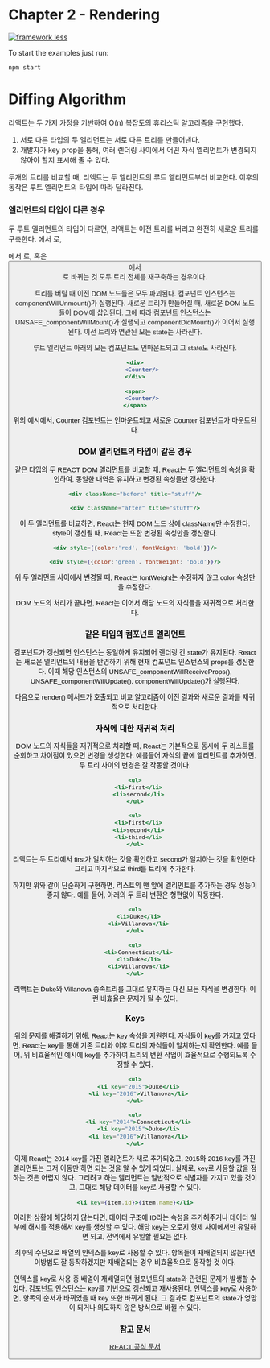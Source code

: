 # Chapter 2 - Rendering

[![framework less](https://file-blyuofkggj.now.sh)](https://github.com/frameworkless-movement/manifesto)

To start the examples just run:
    
    npm start

# Diffing Algorithm
리액트는 두 가지 가정을 기반하여 O(n) 복잡도의 휴리스틱 알고리즘을 구현했다.
1. 서로 다른 타입의 두 엘리먼트는 서로 다른 트리를 만들어낸다.
2. 개발자가 key prop을 통해, 여러 렌더링 사이에서 어떤 자식 엘리먼트가 변경되지 않아야 할지 표시해 줄 수 있다.

두개의 트리를 비교할 때, 리액트는 두 엘리먼트의 루트 엘리먼트부터 비교한다.
이후의 동작은 루트 엘리먼트의 타입에 따라 달라진다.

### 엘리먼트의 타입이 다른 경우
두 루트 엘리먼트의 타입이 다르면, 리액트는 이전 트리를 버리고 완전히 새로운 트리를 구축한다.
<a> 에서 <img>로, <Article>에서 <Comment>로, 혹은 <Button>에서 <div> 로 바뀌는 것 모두 트리 전체를 재구축하는 경우이다.

트리를 버릴 때 이전 DOM 노드들은 모두 파괴된다. 컴포넌트 인스턴스는 componentWillUnmount()가 실행된다. 새로운 트리가 만들어질 때, 새로운 DOM 노드들이 DOM에 삽입된다.
그에 따라 컴포넌트 인스턴스는 UNSAFE_componentWillMount()가 실행되고 componentDidMount()가 이어서 실행된다.
이전 트리와 연관된 모든 state는 사라진다.

루트 엘리먼트 아래의 모든 컴포넌트도 언마운트되고 그 state도 사라진다.
```jsx
<div>
    <Counter/>
</div>

<span>
    <Counter/>
</span>
```

위의 예시에서, Counter 컴포넌트는 언마운트되고 새로운 Counter 컴포넌트가 마운트된다.

### DOM 엘리먼트의 타입이 같은 경우
같은 타입의 두 REACT DOM 엘리먼트를 비교할 때, React는 두 엘리먼트의 속성을 확인하여, 동일한 내역은
유지하고 변경된 속성들만 갱신한다.
```jsx
<div className="before" title="stuff"/>

<div className="after" title="stuff"/>
```

이 두 엘리먼트를 비교하면, React는 현재 DOM 노드 상에 className만 수정한다.
style이 갱신될 때, React는 또한 변경된 속성만을 갱신한다.

```jsx
<div style={{color:'red', fontWeight: 'bold'}}/>

<div style={{color:'green', fontWeight: 'bold'}}/>
```

위 두 엘리먼트 사이에서 변경될 때, React는 fontWeight는 수정하지 않고 color 속성만을 수정한다.

DOM 노드의 처리가 끝나면, React는 이어서 해당 노드의 자식들을 재귀적으로 처리한다.

### 같은 타입의 컴포넌트 엘리먼트
컴포넌트가 갱신되면 인스턴스는 동일하게 유지되어 렌더링 간 state가 유지된다. React는
새로운 엘리먼트의 내용을 반영하기 위해 현재 컴포넌트 인스턴스의 props를 갱신한다.
이때 해당 인스턴스의 UNSAFE_componentWillReceiveProps(), UNSAFE_componentWillUpdate(), componentWillUpdate()가 실행된다.

다음으로 render() 메서드가 호출되고 비교 알고리즘이 이전 결과와 새로운 결과를 재귀적으로 처리한다.

### 자식에 대한 재귀적 처리
DOM 노드의 자식들을 재귀적으로 처리할 때, React는 기본적으로 동시에 두 리스트를 순회하고 차이점이 있으면 변경을 생성한다.
예를들어 자식의 끝에 엘리먼트를 추가하면, 두 트리 사이의 변경은 잘 작동할 것이다.
```jsx
<ul>
  <li>first</li>
  <li>second</li>
</ul>

<ul>
  <li>first</li>
  <li>second</li>
  <li>third</li>
</ul>
```
리액트는 두 트리에서 first가 일치하는 것을 확인하고 second가 일치하는 것을 확인한다.
그리고 마지막으로 third를 트리에 추가한다.

하지만 위와 같이 단순하게 구현하면, 리스트의 맨 앞에 엘리먼트를 추가하는 경우 성능이 좋지 않다.
예를 들어, 아래의 두 트리 변환은 형편없이 작동한다.

```jsx
<ul>
  <li>Duke</li>
  <li>Villanova</li>
</ul>

<ul>
  <li>Connecticut</li>
  <li>Duke</li>
  <li>Villanova</li>
</ul>
```
리액트는 Duke와 Villanova 종속트리를 그대로 유지하는 대신 모든 자식을 변경한다.
이런 비효율은 문제가 될 수 있다.

### Keys
위의 문제를 해결하기 위해, React는 key 속성을 지원한다.
자식들이 key를 가지고 있다면, React는 key를 통해 기존 트리와 이후 트리의 자식들이 일치하는지 확인한다.
예를 들어, 위 비효율적인 예시에 key를 추가하여 트리의 변환 작업이 효율적으로 수행되도록 수정할 수 있다.
```jsx
<ul>
  <li key="2015">Duke</li>
  <li key="2016">Villanova</li>
</ul>

<ul>
  <li key="2014">Connecticut</li>
  <li key="2015">Duke</li>
  <li key="2016">Villanova</li>
</ul>
```
이제 React는 2014 key를 가진 엘리먼트가 새로 추가되었고, 2015와 2016 key를 가진 엘리먼트는 그저 이동만 하면 되는 것을 알 수 있게 되었다.
실제로, key로 사용할 값을 정하는 것은 어렵지 않다. 그리려고 하는 엘리먼트는 일반적으로 식별자를 가지고 있을 것이고, 그대로 해당 데이터를 key로 사용할 수 있다.

```jsx
<li key={item.id}>{item.name}</li>
```

이러한 상황에 해당하지 않는다면, 데이터 구조에 ID라는 속성을 추가해주거나 데이터 일부에 해시를 적용해서 key를 생성할 수 있다.
해당 key는 오로지 형제 사이에서만 유일하면 되고, 전역에서 유일할 필요는 없다.

최후의 수단으로 배열의 인덱스를 key로 사용할 수 있다. 항목들이 재배열되지 않는다면 이방법도 잘 동작하겠지만 재배열되는 경우 비효율적으로 동작할 것 이다.

인덱스를 key로 사용 중 배열이 재배열되면 컴포넌트의 state와 관련된 문제가 발생할 수 있다.
컴포넌트 인스턴스는 key를 기반으로 갱신되고 재사용된다. 인덱스를 key로 사용하면, 항목의 순서가 바뀌었을 때 key 또한 바뀌게 된다.
그 결과로 컴포넌트의 state가 엉망이 되거나 의도하지 않은 방식으로 바뀔 수 있다.

### 참고 문서
[REACT 공식 문서](https://ko.legacy.reactjs.org/docs/reconciliation.html)